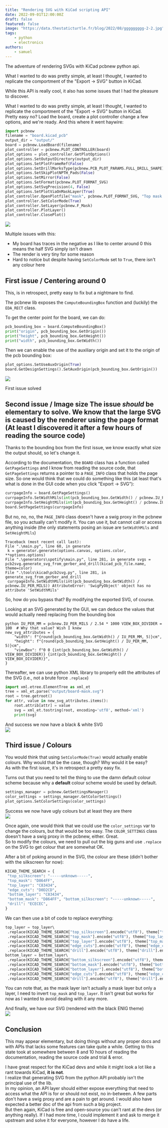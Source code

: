 ```yaml
---
title: "Rendering SVG with KiCad scripting API"
date: 2022-09-01T12:00:00Z
draft: false
featured: false
image: "https://data.thestaticturtle.fr/blog/2022/08/ggggggggg-2-2.jpg"
tags: 
    - python
    - electronics
authors:
    - samuel
---
```

The adventure of rendering SVGs with KiCad pcbnew python api. 

What I wanted to do was pretty simple, at least I thought, I wanted to replicate the comportment of the "Export → SVG" button in KiCad. 

<!--more-->

While this API is really cool, it also has some issues that I had the pleasure to discover.    
    
What I wanted to do was pretty simple, at least I thought, I wanted to replicate the comportment of the "Export → SVG" button in KiCad.    
Pretty easy no? Load the board, create a plot controller change a few options, and we're ready. And this where it went haywire:    
    
```python 
import pcbnew 
filename = "board.kicad_pcb" 
output_dir = "output/"    
board = pcbnew.LoadBoard(filename)    
plot_controller = pcbnew.PLOT_CONTROLLER(board)
plot_options = plot_controller.GetPlotOptions()    
plot_options.SetOutputDirectory(output_dir)
plot_options.SetPlotFrameRef(False)
plot_options.SetDrillMarksType(pcbnew.PCB_PLOT_PARAMS.FULL_DRILL_SHAPE)
plot_options.SetSkipPlotNPTH_Pads(False)
plot_options.SetMirror(False)
plot_options.SetFormat(pcbnew.PLOT_FORMAT_SVG)
plot_options.SetSvgPrecision(4, False)
plot_options.SetPlotViaOnMaskLayer(True)    
plot_controller.OpenPlotfile("mask", pcbnew.PLOT_FORMAT_SVG, "Top mask layer")
plot_controller.SetColorMode(True)
plot_controller.SetLayer(pcbnew.F_Mask)
plot_controller.PlotLayer()
plot_controller.ClosePlot() 
```

![](https://data.thestaticturtle.fr/ShareX/2022/08/12/chrome_2022-08-12_02-36-22.png)    
    
Multiple issues with this:    
 - My board has traces in the negative as I like to center around 0 this means the half SVG simply isn't drawn    
 - The render is very tiny for some reason    
 - Hard to notice but despite having `SetColorMode` set to ``True``, there isn't any colour here    
    
## First issue / Centering around 0    
 This, is in retrospect, pretty easy to fix but a nightmare to find.    
    
The pcbnew lib exposes the ``ComputeBoundingBox`` function and (luckily) the `EDA_RECT` class.    
    
To get the center point for the board, we can do:    
```python 
pcb_bounding_box = board.ComputeBoundingBox() 
print("origin", pcb_bounding_box.GetOrigin()) 
print("height", pcb_bounding_box.GetHeight()) 
print("width", pcb_bounding_box.GetWidth()) 
```
Then we can enable the use of the auxiliary origin and set it to the origin of the pcb bounding box:    
    
```python
plot_options.SetUseAuxOrigin(True) 
board.GetDesignSettings().SetAuxOrigin(pcb_bounding_box.GetOrigin()) 
```

![](https://data.thestaticturtle.fr/ShareX/2022/08/12/chrome_2022-08-12_02-45-46.png)    
    
First issue solved    
    
## Second issue / Image size The issue *should* be elementary to solve. We know that the large SVG is caused by the renderer using the page format (At least I discovered it after a few hours of reading the source code)    
    
Thanks to the bounding box from the first issue, we know exactly what size the output should, so let's change it.    
    
According to the documentation, the `BOARD` class has a function called ``GetPageSettings`` and I know from reading the source code, that `GetPageSettings` returns a pointer to a `PAGE_INFO` class that holds the page size. So one would think that we could do something like this (at least that's what is done in the GUI code when you click "Export → SVG"):    
```python
currpageInfo = board.GetPageSettings()
currpageInfo.SetWidthMils(int(pcb_bounding_box.GetWidth() / pcbnew.IU_PER_MILS))
currpageInfo.SetHeightMils(int(pcb_bounding_box.GetHeight() / pcbnew.IU_PER_MILS))
board.SetPageSettings(currpageInfo) 
```    
But no, no, no, the ``PAGE_INFO`` class doesn't have a swig proxy in the pcbnew file, so you actually can't modify it. You can use it, but cannot call or access anything inside (the only statements posing an issue are `SetWidthMils` and `SetHeightMils`)    
```
Traceback (most recent call last):    
File ".\main.py", line 60, in generate  
 k = generator.generate(options.canvas, options.color, **options.options)
File ".\generators\spotify\main.py", line 281, in generate svgs = pcb2svg.generate_svg_from_gerber_and_drill(kicad_pcb_file.name, theme=color) 
File ".\tools\kicad\pcb2svg.py", line 281, in generate_svg_from_gerber_and_drill
 currpageInfo.SetWidthMils(int(pcb_bounding_box.GetWidth() / pcbnew.IU_PER_MILS)) AttributeError: 'SwigPyObject' object has no attribute 'SetWidthMils'
```    
So, how do you bypass that? By modifying the exported SVG, of course.    
    
Looking at an SVG generated by the GUI, we can deduce the values that would actually need replacing from the bounding box    
```
python IU_PER_MM = pcbnew.IU_PER_MILS / 2.54 * 1000 VIEW_BOX_DIVIDER = 100  # Why that value? Wish I knew
new_svg_attributes = {    
    "width": f"{round(pcb_bounding_box.GetWidth() / IU_PER_MM, 5)}cm",   
    "height": f"{round(pcb_bounding_box.GetHeight() / IU_PER_MM, 5)}cm",   
    "viewBox": f"0 0 {int(pcb_bounding_box.GetWidth() / VIEW_BOX_DIVIDER)} {int(pcb_bounding_box.GetHeight() / VIEW_BOX_DIVIDER)}",  
}
```    

Thereafter, we can use python XML library to properly edit the attributes of the SVG (i.e., not a brute force ``.replace``)    
```python 
import xml.etree.ElementTree as xml_et    
tree = xml_et.parse("output/board-mask.svg")
root = tree.getroot()    
for attr, value in new_svg_attributes.items():    
    root.attrib[attr] = value
    svg = xml_et.tostring(root, encoding='utf8', method='xml') 
    print(svg)
```    
And success we now have a black & white SVG    
![](https://data.thestaticturtle.fr/ShareX/2022/08/12/chrome_2022-08-12_03-05-37.png)    
    
## Third issue / Colours    
 You would think that using ``SetColorMode(True)`` would actually enable colours. Why would that be the case, though? Why would it be easy?    
As with the first issue, it's in retrospect a pretty easy fix.    
    
Turns out that you need to tell the thing to use the damn default colour scheme because why a **default** colour scheme would be used by default.    
```python 
settings_manager = pcbnew.GetSettingsManager() 
color_settings = settings_manager.GetColorSettings() 
plot_options.SetColorSettings(color_settings) 
``` 
Success we now have ugly colours but at least they are there    
![](https://data.thestaticturtle.fr/ShareX/2022/08/12/chrome_2022-08-12_03-11-33.png)    
    
Once again, one would think that we could use the `color_settings` var to change the colours, but that would be too easy. The ``COLOR_SETTINGS`` class doesn't have a swig proxy in the pcbnew, either. Great.    
So to modify the colours, we need to pull out the big guns and use ``.replace`` on the SVG to get colour that are somewhat OK.    
    
After a bit of poking around in the SVG, the colour are these (didn't bother with the silkscreen for now):     
```python
KICAD_THEME_SEARCH = {    
 "top_silkscreen": "-----unknown-----",   
 "top_mask": "D864FF",   
 "top_layer": "C83434",   
 "edge_cuts": "D0D2CD",   
 "bottom_layer": "C83434",  
 "bottom_mask": "D864FF", "bottom_silkscreen": "-----unknown-----",   
 "drill": "ECECEC",  
} 
```

We can then use a bit of code to replace everything:     
```python 
top_layer = top_layer\    
 .replace(KICAD_THEME_SEARCH["top_silkscreen"].encode("utf8"), theme["top_silkscreen"].encode("utf8"))\   
 .replace(KICAD_THEME_SEARCH["top_mask"].encode("utf8"), theme["top_layer"].encode("utf8"))\  
 .replace(KICAD_THEME_SEARCH["top_layer"].encode("utf8"), theme["top_mask"].encode("utf8"))\
 .replace(KICAD_THEME_SEARCH["edge_cuts"].encode("utf8"), theme["edge_cuts"].encode("utf8"))\ 
 .replace(KICAD_THEME_SEARCH["drill"].encode("utf8"), theme["drill"].encode("utf8"))  
bottom_layer = bottom_layer\    
 .replace(KICAD_THEME_SEARCH["bottom_silkscreen"].encode("utf8"), theme["bottom_silkscreen"].encode("utf8"))\  
 .replace(KICAD_THEME_SEARCH["bottom_mask"].encode("utf8"), theme["bottom_layer"].encode("utf8"))\
 .replace(KICAD_THEME_SEARCH["bottom_layer"].encode("utf8"), theme["bottom_mask"].encode("utf8"))\
 .replace(KICAD_THEME_SEARCH["edge_cuts"].encode("utf8"), theme["edge_cuts"].encode("utf8"))\
 .replace(KICAD_THEME_SEARCH["drill"].encode("utf8"), theme["drill"].encode("utf8"))
```    
 You can note that, as the mask layer isn't actually a mask layer but only a layer, I need to invert ``top_mask`` and ``top_layer``. It isn't great but works for now as I wanted to avoid dealing with it any more.    
    
And finally, we have our SVG (rendered with the black ENIG theme)    
![](https://data.thestaticturtle.fr/ShareX/2022/08/12/chrome_2022-08-12_03-20-09.png)    
    
## Conclusion    

This may appear elementary, but doing things without any proper docs and with APIs that lacks some features can take quite a while. Getting to this state took at somewhere between 8 and 10 hours of reading the documentation, reading the source code and trial & error.    
    
I have great respect for the KiCad devs and while it might look a lot like a rant towards KiCad, **it is not**.    
I realize that generating SVG from the python API probably isn't the principal use of the lib.    
In my opinion, an API layer should either expose everything that need to access what the API is for or should not exist, no in-between. A few parts don't have a swig proxy and are a pain to get around. I would also have expected a better doc of the api from such a big project.    
But then again, KiCad is free and open-source you can't rant at the devs (or anything really). If I had more time, I could implement it and ask to merge it upstream and solve it for everyone, however I do have a life.